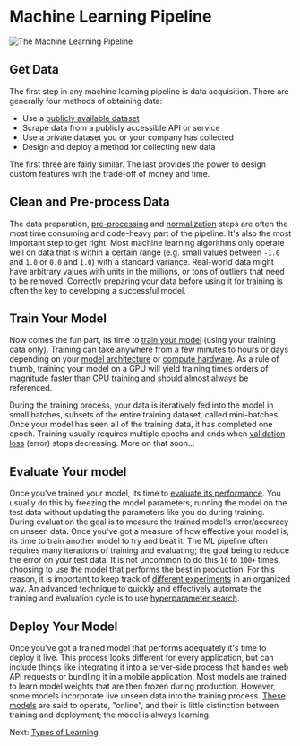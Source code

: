 # Machine Learning Pipeline

![The Machine Learning Pipeline](images/ml-pipeline.png)

## Get Data

The first step in any machine learning pipeline is data acquisition. There are generally four methods of obtaining data:

- Use a [publicly available dataset](https://github.com/caesar0301/awesome-public-datasets)
- Scrape data from a publicly accessible API or service
- Use a private dataset you or your company has collected
- Design and deploy a method for collecting new data

The first three are fairly similar. The last provides the power to design custom features with the trade-off of money and time.

## Clean and Pre-process Data

The data preparation, [pre-processing](data-preprocessing.html) and [normalization](normalization-and-whitening.html) steps are often the most time consuming and code-heavy part of the pipeline. It's also the most important step to get right. Most machine learning algorithms only operate well on data that is within a certain range (e.g. small values between `-1.0` and `1.0` or `0.0` and `1.0`) with a standard variance. Real-world data might have arbitrary values with units in the millions, or tons of outliers that need to be removed. Correctly preparing your data before using it for training is often the key to developing a successful model.

## Train Your Model

Now comes the fun part, its time to [train your model](training.md) (using your training data only). Training can take anywhere from a few minutes to hours or days depending on your [model architecture](model-architecture.html) or [compute hardware](gpu-hardware.html). As a rule of thumb, training your model on a GPU will yield training times orders of magnitude faster than CPU training and should almost always be referenced. 

During the training process, your data is iteratively fed into the model in small batches, subsets of the entire training dataset, called mini-batches. Once your model has seen all of the training data, it has completed one epoch. Training usually requires multiple epochs and ends when [validation loss](cross-validation.html) (error) stops decreasing. More on that soon... 

## Evaluate Your model

Once you've trained your model, its time to [evaluate its performance](performance-measures.html). You usually do this by freezing the model parameters, running the model on the test data without updating the parameters like you do during training. During evaluation the goal is to measure the trained model's error/accuracy on unseen data. Once you've got a measure of how effective your model is, its time to train another model to try and beat it. The ML pipeline often requires many iterations of training and evaluating; the goal being to reduce the error on your test data. It is not uncommon to do this `10` to `100+` times, choosing to use the model that performs the best in production. For this reason, it is important to keep track of [different experiments](experiment-structure.html) in an organized way. An advanced technique to quickly and effectively automate the training and evaluation cycle is to use [hyperparameter search](hyperparameter-search.html).

## Deploy Your Model

Once you've got a trained model that performs adequately it's time to deploy it live. This process looks different for every application, but can include things like integrating it into a server-side process that handles web API requests or bundling it in a mobile application. Most models are trained to learn model weights that are then frozen during production. However, some models incorporate live unseen data into the training process. [These models](online-models.html) are said to operate, "online", and their is little distinction between training and deployment; the model is always learning.

Next: [Types of Learning](types-of-learning.html)
